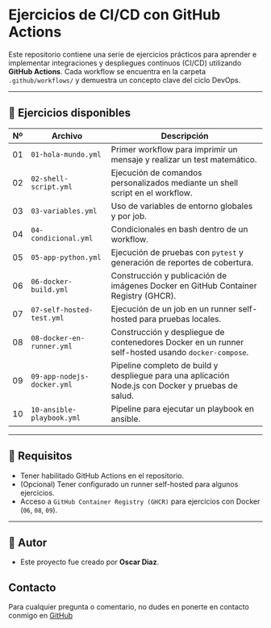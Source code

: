 # Ejercicios de CI/CD con GitHub Actions

Este repositorio contiene una serie de ejercicios prácticos para aprender e implementar integraciones y despliegues continuos (CI/CD) utilizando **GitHub Actions**. Cada workflow se encuentra en la carpeta `.github/workflows/` y demuestra un concepto clave del ciclo DevOps.

---

## 📂 Ejercicios disponibles

| Nº | Archivo | Descripción |
|----|---------|-------------|
| 01 | `01-hola-mundo.yml` | Primer workflow para imprimir un mensaje y realizar un test matemático. |
| 02 | `02-shell-script.yml` | Ejecución de comandos personalizados mediante un shell script en el workflow. |
| 03 | `03-variables.yml` | Uso de variables de entorno globales y por job. |
| 04 | `04-condicional.yml` | Condicionales en bash dentro de un workflow. |
| 05 | `05-app-python.yml` | Ejecución de pruebas con `pytest` y generación de reportes de cobertura. |
| 06 | `06-docker-build.yml` | Construcción y publicación de imágenes Docker en GitHub Container Registry (GHCR). |
| 07 | `07-self-hosted-test.yml` | Ejecución de un job en un runner self-hosted para pruebas locales. |
| 08 | `08-docker-en-runner.yml` | Construcción y despliegue de contenedores Docker en un runner self-hosted usando `docker-compose`. |
| 09 | `09-app-nodejs-docker.yml` | Pipeline completo de build y despliegue para una aplicación Node.js con Docker y pruebas de salud. |
| 10 | `10-ansible-playbook.yml` | Pipeline para ejecutar un playbook en ansible. |

---

## 📌 Requisitos

- Tener habilitado GitHub Actions en el repositorio.
- (Opcional) Tener configurado un runner self-hosted para algunos ejercicios.
- Acceso a `GitHub Container Registry (GHCR)` para ejercicios con Docker (`06`, `08`, `09`).

---

## 🙌 Autor

- Este proyecto fue creado por **Oscar Diaz**.

## Contacto

Para cualquier pregunta o comentario, no dudes en ponerte en contacto conmigo en [GitHub](https://github.com/oscarock17)

